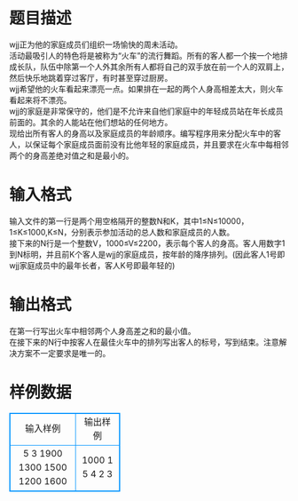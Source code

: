 # 

 
 # 题目描述 
wjj正为他的家庭成员们组织一场愉快的周未活动。<BR>	活动最吸引人的特色将是被称为“火车”的流行舞蹈。所有的客人都一个挨一个地排成长队，队伍中除第一个人外其余所有人都将自己的双手放在前一个人的双肩上，然后快乐地跳着穿过客厅，有时甚至穿过厨房。<BR>	wjj希望他的火车看起来漂亮一点。如果排在一起的两个人身高相差太大，则火车看起来将不漂亮。<BR>	wjj的家庭是非常保守的，他们是不允许来自他们家庭中的年轻成员站在年长成员前面的。其余的人能站在他们想站的任何地方。<BR>	现给出所有客人的身高以及家庭成员的年龄顺序。编写程序用来分配火车中的客人，以保证每个家庭成员面前没有比他年轻的家庭成员，并且要求在火车中每相邻两个的身高差绝对值之和是最小的。 

 
 # 输入格式 
输入文件的第一行是两个用空格隔开的整数N和K，其中1≤N≤10000，1≤K≤1000,K≤N，分别表示参加活动的总人数和家庭成员的人数。<BR>	接下来的N行是一个整数V，1000≤V≤2200，表示每个客人的身高。客人用数字1到N标明，并且前K个客人是wjj的家庭成员，按年龄的降序排列。(因此客人1号即wjj家庭成员中的最年长者，客人K号即最年轻的) 

 
 # 输出格式 
在第一行写出火车中相邻两个人身高差之和的最小值。<BR>	在接下来的N行中按客人在最佳火车中的排列写出客人的标号，写到结束。注意解决方案不一定要求是唯一的。 
# 样例数据
<style>
        table,table tr th, table tr td { border:1px solid #0094ff; }
        table { width: 200px; min-height: 25px; line-height: 25px; text-align: center; border-collapse: collapse;}   
    </style>
<table>
	<tr>
		<td>输入样例</td>
		<td>输出样例</td>
	</tr>
<tr><td>5 3
1900
1300
1500
1200
1600</td><td>1000
1
5
4
2
3</td></tr></table>
